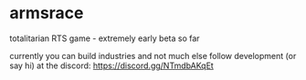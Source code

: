 # armsrace
totalitarian RTS game - extremely early beta so far

currently you can build industries and not much else
follow development (or say hi) at the discord: https://discord.gg/NTmdbAKqEt
